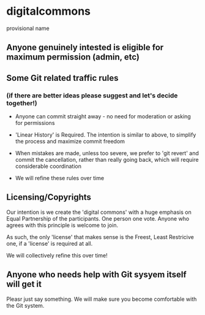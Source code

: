 # digitalcommons
provisional name

## Anyone genuinely intested is eligible for maximum permission (admin, etc)

## Some Git related traffic rules

### (if there are better ideas please suggest and let's decide together!)

- Anyone can commit straight away  - no need for moderation or asking for permissions

- 'Linear History' is Required.  The intention is similar to above, to simplify the process and maximize commit freedom

- When mistakes are made, unless too severe, we prefer to 'git revert' and commit the cancellation, rather than really going back, which will require considerable coordination

- We will refine these rules over time

## Licensing/Copyrights
Our intention is we create the 'digital commons' with a huge emphasis on Equal Partnership of the participants.  One person one vote.  Anyone who agrees with this principle is welcome to join.

As such, the only 'license' that makes sense is the Freest, Least Restricive one, if a 'license' is required at all.

We will collectively refine this over time!

## Anyone who needs help with Git sysyem itself will get it
Pleasr just say something. We will make sure you become comfortable with the Git system.

